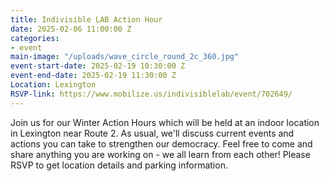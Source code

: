 ```yaml
---
title: Indivisible LAB Action Hour
date: 2025-02-06 11:00:00 Z
categories:
- event
main-image: "/uploads/wave_circle_round_2c_360.jpg"
event-start-date: 2025-02-19 10:30:00 Z
event-end-date: 2025-02-19 11:30:00 Z
Location: Lexington
RSVP-link: https://www.mobilize.us/indivisiblelab/event/702649/
---
```


Join us for our Winter Action Hours which will be held at an indoor location in Lexington near Route 2. As usual, we'll discuss current events and actions you can take to strengthen our democracy. Feel free to come and share anything you are working on - we all learn from each other! Please RSVP to get location details and parking information.